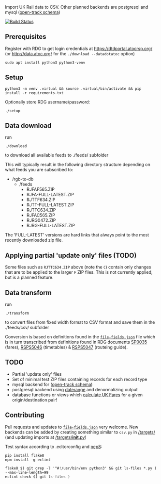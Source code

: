 Import UK Rail data to CSV. Other planned backends are postgresql and mysql ([open-track schema](https://github.com/open-track/dtd2mysql))

[![Build Status](https://travis-ci.org/GoPixie/rdg-to-db.svg?branch=master)](https://travis-ci.org/GoPixie/rdg-to-db)

## Prerequisites

Register with RDG to get login credentials at https://dtdportal.atocrsp.org/ (or http://data.atoc.org/ for the `./download --datadotatoc` option)

```
sudo apt install python3 python3-venv

```
## Setup

```
python3 -m venv .virtual && source .virtual/bin/activate && pip install -r requirements.txt
```
Optionally store RDG username/password:

```
./setup
```


## Data download

run
```
./download
```
to download all available feeds to ./feeds/ subfolder


This will typically result in the following directory structure depending on what feeds you are subscribed to:

 * /rgb-to-db
     * /feeds
         * RJFAF565.ZIP
         * RJFA-FULL-LATEST.ZIP
         * RJTTF634.ZIP
         * RJTT-FULL-LATEST.ZIP
         * RJTTC634.ZIP
         * RJFAC565.ZIP
         * RJRG0472.ZIP
         * RJRG-FULL-LATEST.ZIP

The 'FULL-LATEST' versions are hard links that always point to the most recently downloaded zip file.

## Applying partial 'update only' files (TODO)

Some files such as `RJTTC634.ZIP` above (note the `C`) contain only changes that are to be applied to the larger `F` ZIP files. This is not currently applied, but is a planned feature.


## Data transform

run
```
./transform
```
to convert files from fixed width format to CSV format and save them in the ./feeds/csv/ subfolder

Conversion is based on definitions found in the [`file-fields.json`](file-fields.json) file which is in turn transcribed from definitions found in RDG documents [SP0035](https://www.raildeliverygroup.com/our-services/rail-data/fares-data.html) (fares), [RSPS5046](https://www.raildeliverygroup.com/our-services/rail-data/timetable-data.html) (timetables) & [RSPS5047](https://www.raildeliverygroup.com/our-services/rail-data/routeing-guide-data.html) (routeing guide).


## TODO

 - Partial 'update only' files
 - Set of minimal test ZIP files containing records for each record type
 - mysql backend for ([open-track schema](https://github.com/open-track/dtd2mysql))
 - postgresql backend using [daterange](https://www.postgresql.org/docs/9.2/static/rangetypes.html) and denormalizing output
 - database functions or views which [calculate UK Fares](https://github.com/open-track/fares-service-php/wiki/Fare-Lookup) for a given origin/destination pair!

## Contributing

Pull requests and updates to [`file-fields.json`](file-fields.json) very welcome. New backends can be added by creating something similar to `csv.py` in [/targets/](targets) (and updating imports at [/targets/__init__.py](targets/__init__.py))

Test syntax according to .editorconfig and [pep8](https://www.python.org/dev/peps/pep-0008/):

    pip install flake8
    npm install -g eclint

    flake8 $( git grep -l '^#!/usr/bin/env python3' && git ls-files *.py ) --max-line-length=99
    eclint check $( git ls-files )
